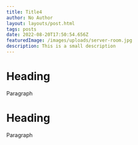 ```yaml
---
title: Title4
author: No Author
layout: layouts/post.html
tags: posts
date: 2022-08-20T17:50:54.656Z
featuredImage: /images/uploads/server-room.jpg
description: This is a small description
---
```

# Heading

Paragraph

# Heading

Paragraph